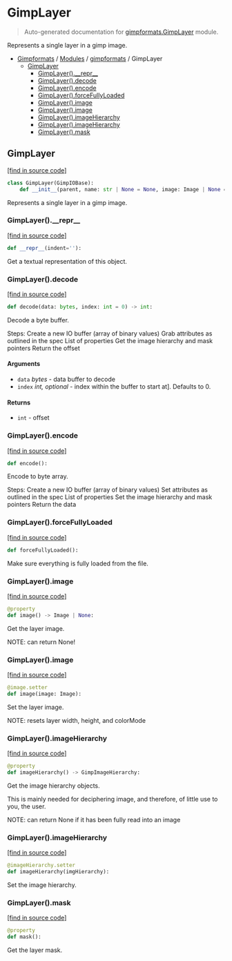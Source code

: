 # GimpLayer

> Auto-generated documentation for [gimpformats.GimpLayer](../../gimpformats/GimpLayer.py) module.

Represents a single layer in a gimp image.

- [Gimpformats](../README.md#gimpformats-index) / [Modules](../README.md#gimpformats-modules) / [gimpformats](index.md#gimpformats) / GimpLayer
    - [GimpLayer](#gimplayer)
        - [GimpLayer().\_\_repr\_\_](#gimplayer__repr__)
        - [GimpLayer().decode](#gimplayerdecode)
        - [GimpLayer().encode](#gimplayerencode)
        - [GimpLayer().forceFullyLoaded](#gimplayerforcefullyloaded)
        - [GimpLayer().image](#gimplayerimage)
        - [GimpLayer().image](#gimplayerimage)
        - [GimpLayer().imageHierarchy](#gimplayerimagehierarchy)
        - [GimpLayer().imageHierarchy](#gimplayerimagehierarchy)
        - [GimpLayer().mask](#gimplayermask)

## GimpLayer

[[find in source code]](../../gimpformats/GimpLayer.py#L13)

```python
class GimpLayer(GimpIOBase):
    def __init__(parent, name: str | None = None, image: Image | None = None):
```

Represents a single layer in a gimp image.

### GimpLayer().\_\_repr\_\_

[[find in source code]](../../gimpformats/GimpLayer.py#L180)

```python
def __repr__(indent=''):
```

Get a textual representation of this object.

### GimpLayer().decode

[[find in source code]](../../gimpformats/GimpLayer.py#L47)

```python
def decode(data: bytes, index: int = 0) -> int:
```

Decode a byte buffer.

Steps:
Create a new IO buffer (array of binary values)
Grab attributes as outlined in the spec
List of properties
Get the image hierarchy and mask pointers
Return the offset

#### Arguments

- `data` *bytes* - data buffer to decode
- `index` *int, optional* - index within the buffer to start at]. Defaults to 0.

#### Returns

- `int` - offset

### GimpLayer().encode

[[find in source code]](../../gimpformats/GimpLayer.py#L81)

```python
def encode():
```

Encode to byte array.

Steps:
Create a new IO buffer (array of binary values)
Set attributes as outlined in the spec
List of properties
Set the image hierarchy and mask pointers
Return the data

### GimpLayer().forceFullyLoaded

[[find in source code]](../../gimpformats/GimpLayer.py#L172)

```python
def forceFullyLoaded():
```

Make sure everything is fully loaded from the file.

### GimpLayer().image

[[find in source code]](../../gimpformats/GimpLayer.py#L124)

```python
@property
def image() -> Image | None:
```

Get the layer image.

NOTE: can return None!

### GimpLayer().image

[[find in source code]](../../gimpformats/GimpLayer.py#L134)

```python
@image.setter
def image(image: Image):
```

Set the layer image.

NOTE: resets layer width, height, and colorMode

### GimpLayer().imageHierarchy

[[find in source code]](../../gimpformats/GimpLayer.py#L151)

```python
@property
def imageHierarchy() -> GimpImageHierarchy:
```

Get the image hierarchy objects.

This is mainly needed for deciphering image, and therefore,
of little use to you, the user.

NOTE: can return None if it has been fully read into an image

### GimpLayer().imageHierarchy

[[find in source code]](../../gimpformats/GimpLayer.py#L167)

```python
@imageHierarchy.setter
def imageHierarchy(imgHierarchy):
```

Set the image hierarchy.

### GimpLayer().mask

[[find in source code]](../../gimpformats/GimpLayer.py#L115)

```python
@property
def mask():
```

Get the layer mask.
